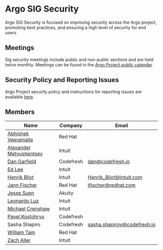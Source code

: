 # Argo SIG Security

Argo SIG Security is focused on improving security across the Argo project, promoting best practices, and ensuring a high level of security for end users.

## Meetings
Sig security meetings include public and non-public sections and are held twice monthly. Meetings can be found in the [Argo Project public calendar](https://calendar.google.com/calendar/embed?src=argoproj%40gmail.com).

## Security Policy and Reporting Issues
Argo Project security policy and instructions for reporting issues are available [here](https://github.com/argoproj/argoproj/blob/master/SECURITY.md).

## Members
| Name                                                    | Company   | Email                       |
|---------------------------------------------------------|-----------|-----------------------------|
| [Abhishek Veeramalla](https://github.com/iam-veermalla) | Red Hat   |                             |
| [Alexander Matyushentsev](https://github.com/alexmt)    | Intuit    |                             |
| [Dan Garfield](https://github.com/todaywasawesome)      | Codefresh | dan@codefresh.io            |
| [Ed Lee](https://github.com/edlee2121)                  | Intuit    |                             |
| [Henrik Blixt](https://github.com/hblixt)               | Intuit    | Henrik_Blixt@intuit.com     |
| [Jann Fischer](https://github.com/jannfis)              | Red Hat   | jfischer@redhat.com         |
| [Jesse Suen](https://github.com/jessesuen)              | Akuity    |                             |
| [Leonardo Luz](https://github.com/leoluz)               | Intuit    |                             |
| [Michael Crenshaw](https://github.com/crenshaw-dev)     | Intuit    |                             | 
| [Pavel Kostohrys](https://github.com/pasha-codefresh)   | Codefresh |                             |
| Sasha Shapiro                                           | Codefresh | sasha.shapirov@codefresh.io |
| [William Tam](https://github.com/wtam2018)              | Red Hat   |                             |
| [Zach Aller](https://github.com/zachaller)              | Intuit    |                             |

